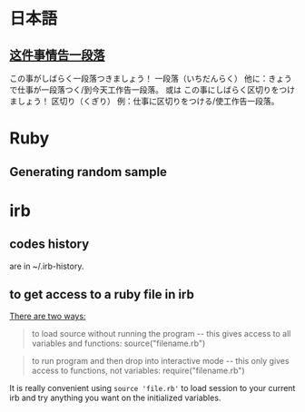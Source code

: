 
# 日本語

## [这件事情告一段落](https://zhidao.baidu.com/question/42534774.html)

この事がしばらく一段落つきましょう！
一段落（いちだんらく）
他に：きょうで仕事が一段落つく/到今天工作告一段落。
或は
この事にしばらく区切りをつけましょう！
区切り（くぎり）
例：仕事に区切りをつける/使工作告一段落。

# Ruby

## Generating random sample


# irb

## codes history 

are in ~/.irb-history.


## to get access to a ruby file in irb

[There are two ways:](http://stackoverflow.com/questions/13112245/ruby-how-to-load-a-file-into-interactive-ruby-console-irb/27509036#27509036)

> to load source without running the program -- this gives access to all variables and functions:
source("filename.rb")

> to run program and then drop into interactive mode -- this only gives access to functions, not variables:
require("filename.rb")

It is really convenient using `source 'file.rb'` to load session to your current irb and try anything you want on the initialized variables.
